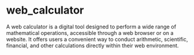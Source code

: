 # web_calculator
A web calculator is a digital tool designed to perform a wide range of mathematical operations, accessible through a web browser or on a website. It offers users a convenient way to conduct arithmetic, scientific, financial, and other calculations directly within their web environment. 
